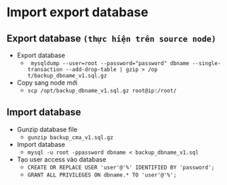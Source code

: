 # Import export database 
## Export database `(thực hiện trên source node)`
- Export database
    + ` mysqldump --user=root --password="password" dbname --single-transaction --add-drop-table | gzip > /op
t/backup_dbname_v1.sql.gz`
- Copy sang node mới 
    + `scp /opt/backup_dbname_v1.sql.gz root@ip:/root/`

## Import database
- Gunzip database file
    + `gunzip backup_cma_v1.sql.gz`
- Import database
    + `mysql -u root -ppassword dbname < backup_dbname_v1.sql`
- Tạo user access vào database
    - `CREATE OR REPLACE USER 'user'@'%' IDENTIFIED BY 'password';`
    - `GRANT ALL PRIVILEGES ON dbname.* TO 'user'@'%';`
